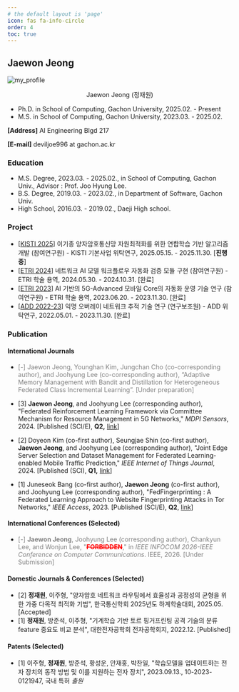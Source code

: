 ```yaml
---
# the default layout is 'page'
icon: fas fa-info-circle
order: 4
toc: true
---
```






## Jaewon Jeong

![my_profile](https://lh4.googleusercontent.com/RmeQI_vjr5e-KqAnFn1T578Bzh-7RmAHlwCj7fLHizPk1joaSh4PwKtrI2mzXE05WNqnn8_GD52TDq5xuGQEPYadVQlV6g5C3ZakjcDAF54EnzOuQme9kezfTHsul1VbSuBWcdzHt5RAcK9yVBCI-W0pT3wvM91NN3tAyE_p6FQaMtVJpGSLyA=w1280)

<center>
Jaewon Jeong (정재원)
</center>

- Ph.D. in School of Computing, Gachon University, 2025.02. - Present
- M.S. in School of Computing, Gachon University, 2023.03. - 2025.02.



**[Address]** AI Engineering Blgd 217

**[E-mail]** deviljoe996 at gachon.ac.kr




### Education

- M.S. Degree, 2023.03. - 2025.02., in School of Computing, Gachon Univ., Advisor : Prof. Joo Hyung Lee.
- B.S. Degree, 2019.03. - 2023.02., in Department of Software, Gachon Univ.
- High School, 2016.03. - 2019.02., Daeji High school.



### Project

- [[KISTI 2025](https://joe2357.github.io/tags/korea-institute-of-science-and-technology-information-kisti-2025/)] 이기종 양자암호통신망 자원최적화를 위한 연합학습 기반 알고리즘 개발 (참여연구원) - KISTI 기본사업 위탁연구, 2025.05.15. - 2025.11.30. [**진행중**]
- [[ETRI 2024](https://joe2357.github.io/tags/electronics-and-telecommunications-research-institute-etri-2024/)] 네트워크 AI 모델 워크플로우 자동화 검증 모듈 구현 (참여연구원) - ETRI 학술 용역, 2024.05.30. - 2024.10.31. [완료]
- [[ETRI 2023](https://joe2357.github.io/tags/electronics-and-telecommunications-research-institute-etri-2023/)] AI 기반의 5G-Advanced 모바일 Core의 자동화 운영 기술 연구 (참여연구원) - ETRI 학술 용역, 2023.06.20. - 2023.11.30. [완료]
- [[ADD 2022-23](https://joe2357.github.io/tags/agency-for-defense-development-add-2022-23/)] 익명 오버레이 네트워크 추적 기술 연구 (연구보조원) - ADD 위탁연구, 2022.05.01. - 2023.11.30. [완료]



### Publication

#### International Journals

- <span style="color:gray">[-] Jaewon Jeong, Younghan Kim, Jungchan Cho (co-corresponding author), and Joohyung Lee (co-corresponding author), “Adaptive Memory Management with Bandit and Distillation for Heterogeneous Federated Class Incremental Learning”. [Under preparation]</span>
- [3] **Jaewon Jeong**, and Joohyung Lee (corresponding author), "Federated Reinforcement Learning Framework via Committee Mechanism for Resource Management in 5G Networks," *MDPI Sensors*, 2024. [Published (SCI/E), **Q2,** [link](https://www.mdpi.com/1424-8220/24/21/7031)]

- [2] Doyeon Kim (co-first author), Seungjae Shin (co-first author), **Jaewon Jeong**, and Joohyung Lee (corresponding author), "Joint Edge Server Selection and Dataset Management for Federated Learning-enabled Mobile Traffic Prediction," *IEEE Internet of Things Journal*, 2024. [Published (SCI), **Q1,** [link](https://ieeexplore.ieee.org/document/10201864)]
- [1] Juneseok Bang (co-first author), **Jaewon Jeong** (co-first author), and Joohyung Lee (corresponding author), "FedFingerprinting : A Federated Learning Approach to Website Fingerprinting Attacks in Tor Networks," *IEEE Access*, 2023. [Published (SCI/E), **Q2**, [link](https://ieeexplore.ieee.org/document/10194906?source=authoralert)]

#### International Conferences (Selected)

- <span style="color:gray">[-] **Jaewon Jeong**, Joohyung Lee (corresponding author), Chankyun Lee, and Wonjun Lee, "<b style="color:red">~~FORBIDDEN~~</b>," in *IEEE INFOCOM 2026-IEEE Conference on Computer Communications*. IEEE, 2026. [Under Submission]</span>

#### Domestic Journals & Conferences (Selected)

- [2] **정재원**, 이주형, "양자암호 네트워크 라우팅에서 효율성과 공정성의 균형을 위한 가중 다목적 최적화 기법", 한국통신학회 2025년도 하계학술대회, 2025.05. [Accepted]
- [1] **정재원**, 방준석, 이주형, "기계학습 기반 토르 핑거프린팅 공격 기술의 분류 feature 중요도 비교 분석", 대한전자공학회 전자공학회지, 2022.12. [Published]

#### Patents (Selected)

- [1] 이주형, **정재원**, 방준석, 황성운, 안재홍, 박찬일, "학습모델을 업데이트하는 전자 장치의 동작 방법 및 이를 지원하는 전자 장치", 2023.09.13., 10-2023-0121947, 국내 특허 *출원*

